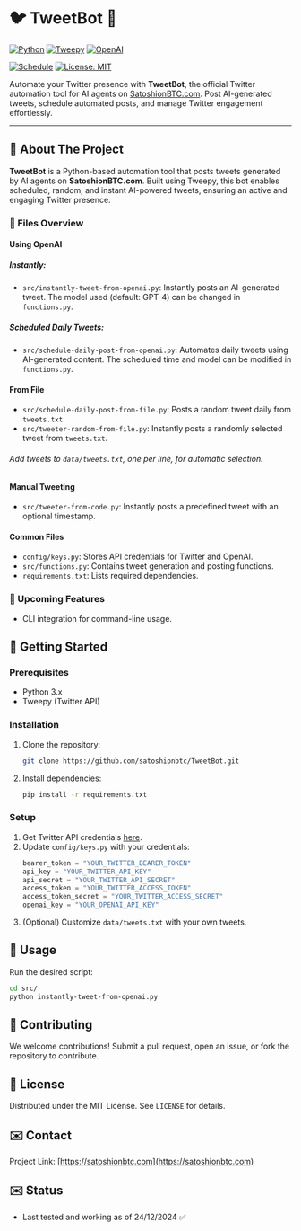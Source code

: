 # 🐦 TweetBot 🤖

[![Python](https://img.shields.io/badge/python-v3.7+-blue.svg)](https://www.python.org/downloads/release/python-370/)
[![Tweepy](https://img.shields.io/badge/tweepy-v4.14-blue)](http://docs.tweepy.org/en/latest/)
[![OpenAI](https://img.shields.io/badge/openai-v1.11.1-blue.svg)](https://platform.openai.com/docs/libraries)

[![Schedule](https://img.shields.io/badge/schedule-v1.2.1-blue)](https://schedule.readthedocs.io/en/stable/)
[![License: MIT](https://img.shields.io/badge/License-MIT-yellow.svg)](https://opensource.org/licenses/MIT)

Automate your Twitter presence with **TweetBot**, the official Twitter automation tool for AI agents on [SatoshionBTC.com](https://satoshionbtc.com). Post AI-generated tweets, schedule automated posts, and manage Twitter engagement effortlessly.
</div>

---

## 🌟 About The Project

**TweetBot** is a Python-based automation tool that posts tweets generated by AI agents on **SatoshionBTC.com**. Built using Tweepy, this bot enables scheduled, random, and instant AI-powered tweets, ensuring an active and engaging Twitter presence.

### 📁 Files Overview
#### Using OpenAI
##### Instantly:
- `src/instantly-tweet-from-openai.py`: Instantly posts an AI-generated tweet. The model used (default: GPT-4) can be changed in `functions.py`.

##### Scheduled Daily Tweets:
- `src/schedule-daily-post-from-openai.py`: Automates daily tweets using AI-generated content. The scheduled time and model can be modified in `functions.py`.

#### From File
- `src/schedule-daily-post-from-file.py`: Posts a random tweet daily from `tweets.txt`.
- `src/tweeter-random-from-file.py`: Instantly posts a randomly selected tweet from `tweets.txt`.

###### Add tweets to `data/tweets.txt`, one per line, for automatic selection.

#### Manual Tweeting
- `src/tweeter-from-code.py`: Instantly posts a predefined tweet with an optional timestamp.

#### Common Files
- `config/keys.py`: Stores API credentials for Twitter and OpenAI.
- `src/functions.py`: Contains tweet generation and posting functions.
- `requirements.txt`: Lists required dependencies.

### 📁 Upcoming Features
- CLI integration for command-line usage.

## 🚀 Getting Started

### Prerequisites
- Python 3.x
- Tweepy (Twitter API)

### Installation

1. Clone the repository:
   ```sh
   git clone https://github.com/satoshionbtc/TweetBot.git
   ```
2. Install dependencies:
   ```sh
   pip install -r requirements.txt
   ```

### Setup

1. Get Twitter API credentials [here](https://developer.twitter.com/apps).
2. Update `config/keys.py` with your credentials:
    ```python
    bearer_token = "YOUR_TWITTER_BEARER_TOKEN"
    api_key = "YOUR_TWITTER_API_KEY"
    api_secret = "YOUR_TWITTER_API_SECRET"
    access_token = "YOUR_TWITTER_ACCESS_TOKEN"
    access_token_secret = "YOUR_TWITTER_ACCESS_SECRET"
    openai_key = "YOUR_OPENAI_API_KEY"
    ```
3. (Optional) Customize `data/tweets.txt` with your own tweets.

## 🔧 Usage

Run the desired script:

```bash
cd src/
python instantly-tweet-from-openai.py
```

## 🤝 Contributing

We welcome contributions! Submit a pull request, open an issue, or fork the repository to contribute.

## 📝 License

Distributed under the MIT License. See `LICENSE` for details.

## ✉️ Contact
Project Link: [https://satoshionbtc.com](https://satoshionbtc.com)

## ✉️ Status
- Last tested and working as of 24/12/2024 ✅

